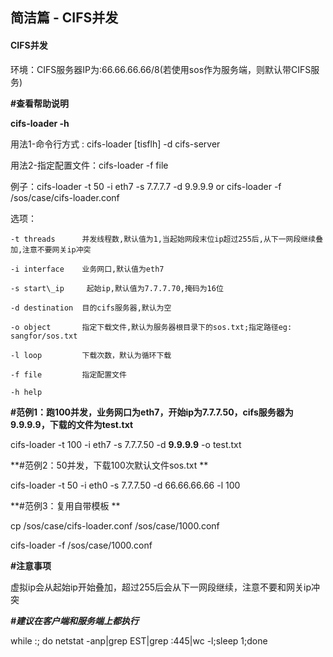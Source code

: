 ## 简洁篇 - CIFS并发

#### CIFS**并发**

环境：CIFS服务器IP为:66.66.66.66/8\(若使用sos作为服务端，则默认带CIFS服务\)

**\#查看帮助说明**

**cifs-loader -h**

用法1-命令行方式  : cifs-loader \[tisflh\] -d cifs-server

用法2-指定配置文件：cifs-loader -f file

例子：cifs-loader -t 50 -i eth7 -s 7.7.7.7 -d 9.9.9.9  or  cifs-loader -f /sos/case/cifs-loader.conf

选项：

    -t threads      并发线程数,默认值为1,当起始网段末位ip超过255后,从下一网段继续叠加,注意不要网关ip冲突

    -i interface    业务网口,默认值为eth7

    -s start\_ip     起始ip,默认值为7.7.7.70,掩码为16位

    -d destination  目的cifs服务器,默认为空

    -o object       指定下载文件,默认为服务器根目录下的sos.txt;指定路径eg: sangfor/sos.txt

    -l loop         下载次数，默认为循环下载

    -f file         指定配置文件

    -h help 

**\#范例1：跑100并发，业务网口为eth7，开始ip为7.7.7.50，cifs服务器为9.9.9.9，下载的文件为test.txt**

cifs-loader -t 100 -i eth7 -s 7.7.7.50 -d **9.9.9.9** -o test.txt

**\#范例2：50并发，下载100次默认文件sos.txt**

cifs-loader -t 50 -i eth0 -s 7.7.7.50 -d 66.66.66.66 -l 100

**\#范例3：复用自带模板**

cp /sos/case/cifs-loader.conf /sos/case/1000.conf

cifs-loader -f /sos/case/1000.conf

**\#注意事项**

虚拟ip会从起始ip开始叠加，超过255后会从下一网段继续，注意不要和网关ip冲突

_**\#建议在客户端和服务端上都执行**_

while :; do netstat -anp\|grep EST\|grep :445\|wc -l;sleep 1;done

